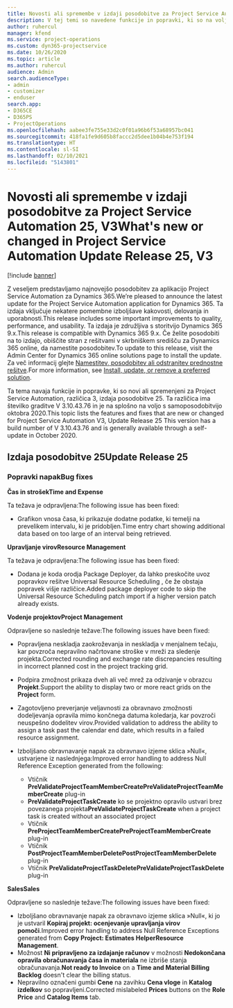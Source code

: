 ```yaml
---
title: Novosti ali spremembe v izdaji posodobitve za Project Service Automation 25, V3
description: V tej temi so navedene funkcije in popravki, ki so na voljo za Project Service Automation V3, izdaja posodobitve 25.
author: ruhercul
manager: kfend
ms.service: project-operations
ms.custom: dyn365-projectservice
ms.date: 10/26/2020
ms.topic: article
ms.author: ruhercul
audience: Admin
search.audienceType:
- admin
- customizer
- enduser
search.app:
- D365CE
- D365PS
- ProjectOperations
ms.openlocfilehash: aabee3fe755e33d2c0f01a96b6f53a68957bc041
ms.sourcegitcommit: 418fa1fe9d605b8faccc2d5dee1b04b4e753f194
ms.translationtype: HT
ms.contentlocale: sl-SI
ms.lasthandoff: 02/10/2021
ms.locfileid: "5143801"
---
```

# <a name="whats-new-or-changed-in-project-service-automation-update-release-25-v3"></a><span data-ttu-id="212c2-103">Novosti ali spremembe v izdaji posodobitve za Project Service Automation 25, V3</span><span class="sxs-lookup"><span data-stu-id="212c2-103">What's new or changed in Project Service Automation Update Release 25, V3</span></span>

[!include [banner](../includes/psa-now-project-operations.md)]

<span data-ttu-id="212c2-104">Z veseljem predstavljamo najnovejšo posodobitev za aplikacijo Project Service Automation za Dynamics 365.</span><span class="sxs-lookup"><span data-stu-id="212c2-104">We’re pleased to announce the latest update for the Project Service Automation application for Dynamics 365.</span></span> <span data-ttu-id="212c2-105">Ta izdaja vključuje nekatere pomembne izboljšave kakovosti, delovanja in uporabnosti.</span><span class="sxs-lookup"><span data-stu-id="212c2-105">This release includes some important improvements to quality, performance, and usability.</span></span> <span data-ttu-id="212c2-106">Ta izdaja je združljiva s storitvijo Dynamics 365 9.x.</span><span class="sxs-lookup"><span data-stu-id="212c2-106">This release is compatible with Dynamics 365 9.x.</span></span> <span data-ttu-id="212c2-107">Če želite posodobiti na to izdajo, obiščite stran z rešitvami v skrbniškem središču za Dynamics 365 online, da namestite posodobitev.</span><span class="sxs-lookup"><span data-stu-id="212c2-107">To update to this release, visit the Admin Center for Dynamics 365 online solutions page to install the update.</span></span> <span data-ttu-id="212c2-108">Za več informacij glejte [Namestitev, posodobitev ali odstranitev prednostne rešitve](https://docs.microsoft.com/power-platform/admin/install-remove-preferred-solution).</span><span class="sxs-lookup"><span data-stu-id="212c2-108">For more information, see [Install, update, or remove a preferred solution](https://docs.microsoft.com/power-platform/admin/install-remove-preferred-solution).</span></span>

<span data-ttu-id="212c2-109">Ta tema navaja funkcije in popravke, ki so novi ali spremenjeni za Project Service Automation, različica 3, izdaja posodobitve 25. Ta različica ima številko graditve V 3.10.43.76 in je na splošno na voljo s samoposodobitvijo oktobra 2020.</span><span class="sxs-lookup"><span data-stu-id="212c2-109">This topic lists the features and fixes that are new or changed for Project Service Automation V3, Update Release 25 This version has a build number of V 3.10.43.76 and is generally available through a self-update in October 2020.</span></span>

## <a name="update-release-25"></a><span data-ttu-id="212c2-110">Izdaja posodobitve 25</span><span class="sxs-lookup"><span data-stu-id="212c2-110">Update Release 25</span></span>

### <a name="bug-fixes"></a><span data-ttu-id="212c2-111">Popravki napak</span><span class="sxs-lookup"><span data-stu-id="212c2-111">Bug fixes</span></span>

<span data-ttu-id="212c2-112">**Čas in strošek**</span><span class="sxs-lookup"><span data-stu-id="212c2-112">**Time and Expense**</span></span>

<span data-ttu-id="212c2-113">Ta težava je odpravljena:</span><span class="sxs-lookup"><span data-stu-id="212c2-113">The following issue has been fixed:</span></span>

- <span data-ttu-id="212c2-114">Grafikon vnosa časa, ki prikazuje dodatne podatke, ki temelji na prevelikem intervalu, ki je pridobljen.</span><span class="sxs-lookup"><span data-stu-id="212c2-114">Time entry chart showing additional data based on too large of an interval being retrieved.</span></span>

<span data-ttu-id="212c2-115">**Upravljanje virov**</span><span class="sxs-lookup"><span data-stu-id="212c2-115">**Resource Management**</span></span>

<span data-ttu-id="212c2-116">Ta težava je odpravljena:</span><span class="sxs-lookup"><span data-stu-id="212c2-116">The following issue has been fixed:</span></span>

- <span data-ttu-id="212c2-117">Dodana je koda orodja Package Deployer, da lahko preskočite uvoz popravkov rešitve Universal Resource Scheduling , če že obstaja popravek višje različice.</span><span class="sxs-lookup"><span data-stu-id="212c2-117">Added package deployer code to skip the Universal Resource Scheduling patch import if a higher version patch already exists.</span></span>

<span data-ttu-id="212c2-118">**Vodenje projektov**</span><span class="sxs-lookup"><span data-stu-id="212c2-118">**Project Management**</span></span>

<span data-ttu-id="212c2-119">Odpravljene so naslednje težave:</span><span class="sxs-lookup"><span data-stu-id="212c2-119">The following issues have been fixed:</span></span>

- <span data-ttu-id="212c2-120">Popravljena neskladja zaokroževanja in neskladja v menjalnem tečaju, kar povzroča nepravilno načrtovane stroške v mreži za sledenje projekta.</span><span class="sxs-lookup"><span data-stu-id="212c2-120">Corrected rounding and exchange rate discrepancies resulting in incorrect planned cost in the project tracking grid.</span></span>
- <span data-ttu-id="212c2-121">Podpira zmožnost prikaza dveh ali več mrež za odzivanje v obrazcu **Projekt**.</span><span class="sxs-lookup"><span data-stu-id="212c2-121">Support the ability to display two or more react grids on the **Project** form.</span></span>
- <span data-ttu-id="212c2-122">Zagotovljeno preverjanje veljavnosti za obravnavo zmožnosti dodeljevanja opravila mimo končnega datuma koledarja, kar povzroči neuspešno dodelitev virov.</span><span class="sxs-lookup"><span data-stu-id="212c2-122">Provided validation to address the ability to assign a task past the calendar end date, which results in a failed resource assignment.</span></span>
- <span data-ttu-id="212c2-123">Izboljšano obravnavanje napak za obravnavo izjeme sklica »Null«, ustvarjene iz naslednjega:</span><span class="sxs-lookup"><span data-stu-id="212c2-123">Improved error handling to address Null Reference Exception generated from the following:</span></span>

    - <span data-ttu-id="212c2-124">Vtičnik **PreValidateProjectTeamMemberCreate**</span><span class="sxs-lookup"><span data-stu-id="212c2-124">**PreValidateProjectTeamMemberCreate** plug-in</span></span>
    - <span data-ttu-id="212c2-125">**PreValidateProjectTaskCreate** ko se projektno opravilo ustvari brez povezanega projekta</span><span class="sxs-lookup"><span data-stu-id="212c2-125">**PreValidateProjectTaskCreate** when a project task is created without an associated project</span></span>
    - <span data-ttu-id="212c2-126">Vtičnik **PreProjectTeamMemberCreate**</span><span class="sxs-lookup"><span data-stu-id="212c2-126">**PreProjectTeamMemberCreate** plug-in</span></span>
    - <span data-ttu-id="212c2-127">Vtičnik **PostProjectTeamMemberDelete**</span><span class="sxs-lookup"><span data-stu-id="212c2-127">**PostProjectTeamMemberDelete** plug-in</span></span>
    - <span data-ttu-id="212c2-128">Vtičnik **PreValidateProjectTaskDelete**</span><span class="sxs-lookup"><span data-stu-id="212c2-128">**PreValidateProjectTaskDelete** plug-in</span></span>

<span data-ttu-id="212c2-129">**Sales**</span><span class="sxs-lookup"><span data-stu-id="212c2-129">**Sales**</span></span>

<span data-ttu-id="212c2-130">Odpravljene so naslednje težave:</span><span class="sxs-lookup"><span data-stu-id="212c2-130">The following issues have been fixed:</span></span>

- <span data-ttu-id="212c2-131">Izboljšano obravnavanje napak za obravnavo izjeme sklica »Null«, ki jo je ustvaril **Kopiraj projekt: ocenjevanje upravljanja virov pomoči**.</span><span class="sxs-lookup"><span data-stu-id="212c2-131">Improved error handling to address Null Reference Exceptions generated from **Copy Project: Estimates HelperResource Management**.</span></span>
- <span data-ttu-id="212c2-132">Možnost **Ni pripravljeno za izdajanje računov** v možnosti **Nedokončana opravila obračunavanja časa in materiala** ne izbriše stanja obračunavanja.</span><span class="sxs-lookup"><span data-stu-id="212c2-132">**Not ready to Invoice** on a **Time and Material Billing Backlog** doesn't clear the billing status.</span></span>
- <span data-ttu-id="212c2-133">Nepravilno označeni gumbi **Cene** na zavihku **Cena vloge** in **Katalog izdelkov** so popravljeni.</span><span class="sxs-lookup"><span data-stu-id="212c2-133">Corrected mislabeled **Prices** buttons on the **Role Price** and **Catalog Items** tab.</span></span>
